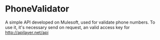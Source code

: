 # PhoneValidator
A simple API developed on Mulesoft, used for validate phone numbers. To use it, it's necessary send on request, an valid access key for http://apilayer.net/api
